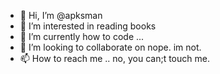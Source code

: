 - 👋 Hi, I’m @apksman
- 👀 I’m interested in reading books
- 🌱 I’m currently how to code ...
- 💞️ I’m looking to collaborate on nope. im not.
- 📫 How to reach me .. no, you can;t touch me.

<!---
apksman/apksman is a ✨ special ✨ repository because its `README.md` (this file) appears on your GitHub profile.
You can click the Preview link to take a look at your changes.
--->
